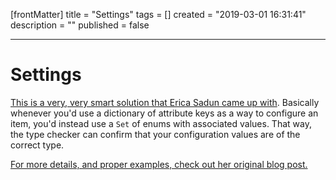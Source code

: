 [frontMatter]
title = "Settings"
tags = []
created = "2019-03-01 16:31:41"
description = ""
published = false

---

# Settings

[This is a very, very smart solution that Erica Sadun came up
with](http://ericasadun.com/2015/10/19/sets-vs-dictionaries-smackdown-in-swiftlang/?utm_campaign%3DSwift%252BSandbox&utm_medium%3Demail&utm_source%3DSwift_Sandbox_12).
Basically whenever you\'d use a dictionary of attribute keys as a way to
configure an item, you\'d instead use a `Set` of enums with associated
values. That way, the type checker can confirm that your configuration
values are of the correct type.

[For more details, and proper examples, check out her original blog
post.](http://ericasadun.com/2015/10/19/sets-vs-dictionaries-smackdown-in-swiftlang/?utm_campaign%3DSwift%252BSandbox&utm_medium%3Demail&utm_source%3DSwift_Sandbox_12)
